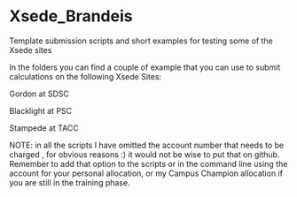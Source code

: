 # Xsede_Brandeis
Template submission scripts and short examples for testing some of the Xsede sites

In the folders you can find a couple of example that you can use to submit calculations on the following Xsede Sites:

Gordon at SDSC

Blacklight at PSC 

Stampede at TACC


NOTE: in all the scripts I have omitted the account number that needs to be charged ,  for obvious reasons :)  it would not be wise to put that on github.  Remember to add that option to the scripts or in the command line using the account for your personal allocation, or my Campus Champion allocation if you are still in the training phase.
